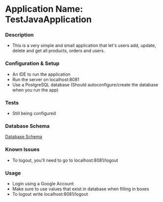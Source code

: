 # Application Name: TestJavaApplication

### **Description**
 - This is a very simple and small application that let's users add, update, delete and get all products, orders and users.
  
### **Configuration & Setup**
 - An IDE to run the application
 - Run the server on localhost:8081 
 - Use a PostgreSQL database (Should autoconfigure/create the database when you run the app)

### **Tests**
 - Still being configured
 
### **Database Schema**
[Database Schema](https://app.diagrams.net/#G1Bo5fNz-es4DuHh2aG3App2QXpJoSPkvp)

### **Known Issues**
 - To logout, you'll need to go to localhost:8081/logout

### **Usage**
 - Login using a Google Account
 - Make sure to use values that exist in database when filling in boxes 
 - To logout write localhost:8081/logout
